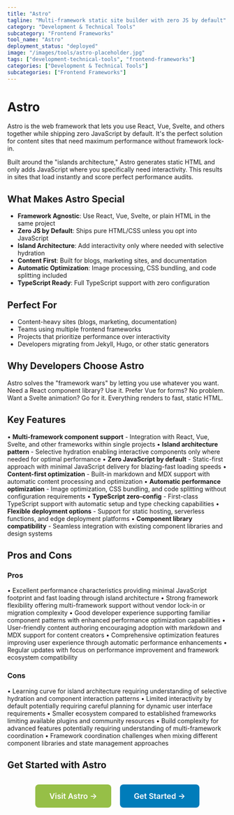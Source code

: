 ```yaml
---
title: "Astro"
tagline: "Multi-framework static site builder with zero JS by default"
category: "Development & Technical Tools"
subcategory: "Frontend Frameworks"
tool_name: "Astro"
deployment_status: "deployed"
image: "/images/tools/astro-placeholder.jpg"
tags: ["development-technical-tools", "frontend-frameworks"]
categories: ["Development & Technical Tools"]
subcategories: ["Frontend Frameworks"]
---
```


# Astro

Astro is the web framework that lets you use React, Vue, Svelte, and others together while shipping zero JavaScript by default. It's the perfect solution for content sites that need maximum performance without framework lock-in.

Built around the "islands architecture," Astro generates static HTML and only adds JavaScript where you specifically need interactivity. This results in sites that load instantly and score perfect performance audits.

## What Makes Astro Special
- **Framework Agnostic**: Use React, Vue, Svelte, or plain HTML in the same project
- **Zero JS by Default**: Ships pure HTML/CSS unless you opt into JavaScript
- **Island Architecture**: Add interactivity only where needed with selective hydration
- **Content First**: Built for blogs, marketing sites, and documentation
- **Automatic Optimization**: Image processing, CSS bundling, and code splitting included
- **TypeScript Ready**: Full TypeScript support with zero configuration

## Perfect For
- Content-heavy sites (blogs, marketing, documentation)
- Teams using multiple frontend frameworks
- Projects that prioritize performance over interactivity
- Developers migrating from Jekyll, Hugo, or other static generators

## Why Developers Choose Astro
Astro solves the "framework wars" by letting you use whatever you want. Need a React component library? Use it. Prefer Vue for forms? No problem. Want a Svelte animation? Go for it. Everything renders to fast, static HTML.

## Key Features

• **Multi-framework component support** - Integration with React, Vue, Svelte, and other frameworks within single projects
• **Island architecture pattern** - Selective hydration enabling interactive components only where needed for optimal performance
• **Zero JavaScript by default** - Static-first approach with minimal JavaScript delivery for blazing-fast loading speeds
• **Content-first optimization** - Built-in markdown and MDX support with automatic content processing and optimization
• **Automatic performance optimization** - Image optimization, CSS bundling, and code splitting without configuration requirements
• **TypeScript zero-config** - First-class TypeScript support with automatic setup and type checking capabilities
• **Flexible deployment options** - Support for static hosting, serverless functions, and edge deployment platforms
• **Component library compatibility** - Seamless integration with existing component libraries and design systems

## Pros and Cons

### Pros
• Excellent performance characteristics providing minimal JavaScript footprint and fast loading through island architecture
• Strong framework flexibility offering multi-framework support without vendor lock-in or migration complexity
• Good developer experience supporting familiar component patterns with enhanced performance optimization capabilities
• User-friendly content authoring encouraging adoption with markdown and MDX support for content creators
• Comprehensive optimization features improving user experience through automatic performance enhancements
• Regular updates with focus on performance improvement and framework ecosystem compatibility

### Cons
• Learning curve for island architecture requiring understanding of selective hydration and component interaction patterns
• Limited interactivity by default potentially requiring careful planning for dynamic user interface requirements
• Smaller ecosystem compared to established frameworks limiting available plugins and community resources
• Build complexity for advanced features potentially requiring understanding of multi-framework coordination
• Framework coordination challenges when mixing different component libraries and state management approaches

## Get Started with Astro

<div style="text-align: center; margin: 2rem 0;">
  <a href="https://astro.build" target="_blank" rel="noopener noreferrer" style="display: inline-block; background: #96BF47; color: white; padding: 1rem 2rem; text-decoration: none; border-radius: 8px; font-weight: 600; font-size: 1.1rem; margin-right: 1rem;">Visit Astro →</a>
  <a href="https://docs.astro.build/en/getting-started/" target="_blank" rel="noopener noreferrer" style="display: inline-block; background: #007cba; color: white; padding: 1rem 2rem; text-decoration: none; border-radius: 8px; font-weight: 600; font-size: 1.1rem;">Get Started →</a>
</div>